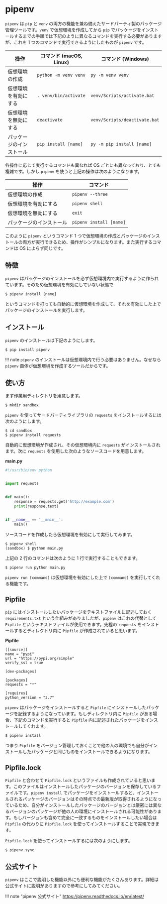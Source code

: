 # pipenv

`pipenv` は `pip` と `venv` の両方の機能を兼ね備えたサードパーティ製のパッケージ管理ツールです。`venv` で仮想環境を作成してから `pip` でパッケージをインストールするまでの手順では下記のように異なるコマンドを実行する必要がありますが、これを 1 つのコマンドで実行できるようにしたものが `pipenv` です。

| 操作                     | コマンド (macOS, Linux) | コマンド (Windows)            |
|--------------------------|-------------------------|-------------------------------|
| 仮想環境の作成           | `python -m venv venv`   | `py -m venv venv`             |
| 仮想環境を有効にする     | `. venv/bin/activate`   | `venv/Scripts/activate.bat`   |
| 仮想環境を無効にする     | `deactivate`            | `venv/Scripts/deactivate.bat` |
| パッケージのインストール | `pip install [name]`    | `py -m pip install [name]`    |

各操作に応じて実行するコマンドも異なれば OS ごとにも異なっており、とても複雑です。しかし `pipenv` を使うと上記の操作は次のようになります。

| 操作                     | コマンド                |
|--------------------------|-------------------------|
| 仮想環境の作成           | `pipenv --three`        |
| 仮想環境を有効にする     | `pipenv shell`          |
| 仮想環境を無効にする     | `exit`                  |
| パッケージのインストール | `pipenv install [name]` |

このように `pipenv` というコマンド 1 つで仮想環境の作成とパッケージのインストールの両方が実行できるため、操作がシンプルになります。また実行するコマンドは OS によらず同じです。

## 特徴

`pipenv` はパッケージのインストールを必ず仮想環境内で実行するように作られています。そのため仮想環境を有効にしていない状態で

```shell
$ pipenv install [name]
```

というコマンドを打っても自動的に仮想環境を作成して、それを有効にした上でパッケージのインストールを実行します。

## インストール

`pipenv` のインストールは下記のようにします。

```shell
$ pip install pipenv
```

!!! note
    `pipenv` のインストールは仮想環境内で行う必要はありません。なぜなら `pipenv` 自体が仮想環境を作成するツールだからです。

## 使い方

まず作業用ディレクトリを用意します。

```shell
$ mkdir sandbox
```

`pipenv` を使ってサードパーティライブラリの `requests` をインストールするには次のようにします。

```shell
$ cd sandbox
$ pipenv install requests
```

自動的に仮想環境が作成され、その仮想環境内に `requests` がインストールされます。次に `requests` を使用した次のようなソースコードを用意します。

**main.py**

```python
#!/usr/bin/env python


import requests


def main():
    response = requests.get('http://example.com')
    print(response.text)


if __name__ == '__main__':
    main()
```

ソースコードを作成したら仮想環境を有効にして実行してみます。

```shell
$ pipenv shell
(sandbox) $ python main.py
```

上記の 2 行のコマンドは次のように 1 行で実行することもできます。

```shell
$ pipenv run python main.py
```

`pipenv run [command]` は仮想環境を有効にした上で `[command]` を実行してくれる機能です。

## Pipfile

`pip` にはインストールしたいパッケージをテキストファイルに記述しておく `requirements.txt` という仕組みがありましたが、`pipenv` はこれの代替として `Pipfile` というテキストファイルが使用できます。先程の `requests` をインストールするとディレクトリ内に `Pipfile` が作成されていると思います。

**Pipfile**

```shell
[[source]]
name = "pypi"
url = "https://pypi.org/simple"
verify_ssl = true

[dev-packages]

[packages]
requests = "*"

[requires]
python_version = "3.7"
```

`pipenv` はパッケージをインストールすると `Pipfile` にインストールしたパッケージを記録するようになっています。もしディレクトリ内に `Pipfile` がある場合、下記のコマンドを実行すると `Pipfile` 内に記述されたパッケージをインストールしてくれます。

```shell
$ pipenv install
```

つまり `Pipfile` をバージョン管理しておくことで他の人の環境でも自分がインストールしたパッケージと同じものをインストールできるようになります。

## Pipfile.lock

`Pipfile` と合わせて `Pipfile.lock` というファイルも作成されていると思います。このファイルはインストールしたパッケージのバージョンを保存しているファイルです。`pipenv install` でパッケージをインストールすると、インストールされるパッケージのバージョンはその時点での最新版が取得されるようになっているため、自分がインストールしたパッケージのバージョンとは厳密には異なるバージョンのパッケージが他の人の環境にインストールされる可能性があります。もしバージョンも含めて完全に一致するものをインストールしたい場合は `Pipfile` の代わりに `Pipfile.lock` を使ってインストールすることで実現できます。

`Pipfile.lock` を使ってインストールするには次のようにします。

```shell
$ pipenv sync
```

## 公式サイト

`pipenv` はここで説明した機能以外にも便利な機能がたくさんあります。詳細は公式サイトに説明がありますので参考にしてみてください。

!!! note "pipenv 公式サイト"
    https://pipenv.readthedocs.io/en/latest/
